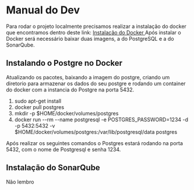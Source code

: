 # Manual do Dev

Para rodar o projeto localmente precisamos realizar a instalação do docker que encontramos dentro deste link: [Instalação do Docker
](https://www.vultr.com/docs/installing-docker-ce-on-ubuntu-16-04)
Após instalar o Docker será necessário baixar duas imagens, a do PostgreSQL e a do SonarQube.

## Instalando o Postgre no Docker

Atualizando os pacotes, baixando a imagem do postgre, criando um diretorio para armazenar os dados do seu postgre e rodando um container do docker com a instancia do Postgre na porta 5432.

 1. sudo apt-get install
 2. docker pull postgres
 3. mkdir -p $HOME/docker/volumes/postgres
 4. docker run --rm --name postgresql -e POSTGRES_PASSWORD=1234 -d -p 5432:5432 -v $HOME/docker/volumes/postgres:/var/lib/postgresql/data postgres

Após realizar os seguintes comandos o Postgres estará rodando na porta 5432, com o nome de Postgresql e senha 1234.

## Instalação do SonarQube

Não lembro
